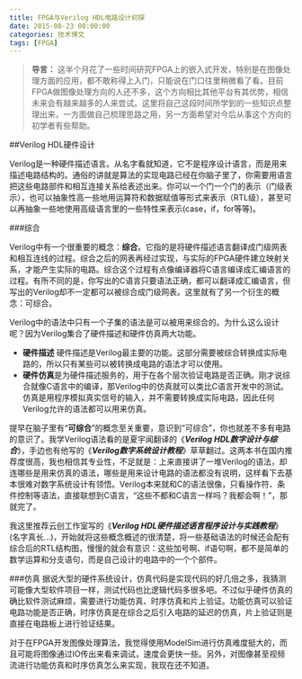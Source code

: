```yaml
---
title: FPGA与Verilog HDL电路设计初探
date: 2015-08-23 00:00:00
categories: 技术博文
tags: [FPGA]
---
```


>**导言：** 这半个月花了一些时间研究FPGA上的嵌入式开发，特别是在图像处理方面的应用，都不敢称得上入门，只能说在门口往里稍微看了看。目前FPGA做图像处理方向的人还不多，这个方向相比其他平台有其优势，相信未来会有越来越多的人来尝试。这里将自己这段时间所学到的一些知识点整理出来，一方面做自己梳理思路之用，另一方面希望对今后从事这个方向的初学者有些帮助。

<!-- more -->

##Verilog HDL硬件设计

Verilog是一种硬件描述语言。从名字看就知道，它不是程序设计语言，而是用来描述电路结构的。通俗的讲就是算法的实现电路已经在你脑子里了，你需要用语言把这些电路部件和相互连接关系给表述出来。你可以一个门一个门的表示（门级表示），也可以抽象性高一些地用运算符和数据赋值等形式来表示（RTL级），甚至可以再抽象一些地使用高级语言里的一些特性来表示(case，if，for等等)。

###综合

Verilog中有一个很重要的概念：**综合**。它指的是将硬件描述语言翻译成门级网表和相互连线的过程。综合之后的网表再经过实现，与实际的FPGA硬件建立映射关系，才能产生实际的电路。综合这个过程有点像编译器将C语言编译成汇编语言的过程。有所不同的是，你写出的C语言只要语法正确，都可以翻译成汇编语言，但写出的Verilog却不一定都可以被综合成门级网表。这里就有了另一个衍生的概念：可综合。

Verilog中的语法中只有一个子集的语法是可以被用来综合的。为什么这么设计呢？因为Verilog集合了硬件描述和硬件仿真两大功能。

- **硬件描述**  硬件描述是Verilog最主要的功能。这部分需要被综合转换成实际电路的，所以只有某些可以被转换成电路的语法才可以使用。
-  **硬件仿真**是为硬件描述服务的，用于在各个层次验证电路是否正确。刚才说综合就像C语言中的编译，那Verilog中的仿真就可以类比C语言开发中的测试。仿真是用程序模拟真实信号的输入，并不需要转换成实际电路，因此任何Verilog允许的语法都可以用来仿真。

提早在脑子里有“**可综合**”的概念至关重要，意识到“可综合”，你也就差不多有电路的意识了。我学Verilog语法看的是夏宇闻翻译的《***Verilog HDL数字设计与综合***》，手边也有他写的《***Verilog数字系统设计教程***》草草翻过。这两本书在国内推荐度很高，我也相信其专业性，不足就是：上来直接讲了一堆Verilog的语法，却连哪些是用来仿真的语法，哪些是用来设计电路的语法都没有说明，这样看下去基本很难对数字系统设计有领悟。Verilog本来就和C的语法很像，只看操作符、条件控制等语法，直接联想到C语言，“这些不都和C语言一样吗？我都会啊！”，那就完了。

我这里推荐云创工作室写的《***Verilog HDL硬件描述语言程序设计与实践教程***》(名字真长...)，开始就将这些概念概述的很清楚，将一些基础语法的时候还会配有综合后的RTL结构图，慢慢的就会有意识：这些加号啊、if语句啊，都不是简单的数学运算和分支语句，而是自己设计的电路中的一个个部件。

###仿真
据说大型的硬件系统设计，仿真代码是实现代码的好几倍之多，我猜测可能像大型软件项目一样，测试代码也比逻辑代码多很多吧。不过似乎硬件仿真的确比软件测试麻烦，需要进行功能仿真、时序仿真和片上验证。功能仿真可以验证电路功能是否正确，时序仿真是在综合之后引入电路的延迟的仿真，片上验证则是直接在电路板上进行验证结果。

对于在FPGA开发图像处理算法，我觉得使用ModelSim进行仿真难度挺大的，而且可能将图像通过IO传出来看来调试，速度会更快一些。另外，对图像甚至视频流进行功能仿真和时序仿真怎么来实现，我现在还不知道。


